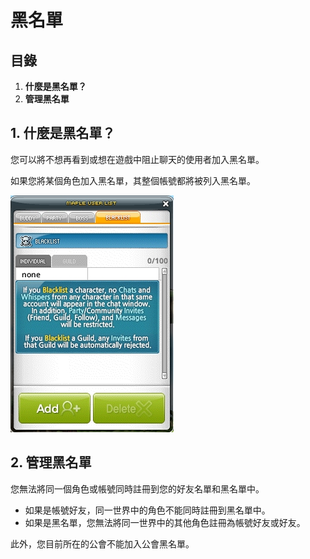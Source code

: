 # 黑名單
## 目錄
1.  **什麼是黑名單？**
2.  **管理黑名單**
## 1. 什麼是黑名單？

您可以將不想再看到或想在遊戲中阻止聊天的使用者加入黑名單。

如果您將某個角色加入黑名單，其整個帳號都將被列入黑名單。

![](/images/msn-101/beginners-guide/friends-and-guild/image_1747236381503_770.png)

## 2. 管理黑名單

您無法將同一個角色或帳號同時註冊到您的好友名單和黑名單中。

*   如果是帳號好友，同一世界中的角色不能同時註冊到黑名單中。
*   如果是黑名單，您無法將同一世界中的其他角色註冊為帳號好友或好友。

此外，您目前所在的公會不能加入公會黑名單。